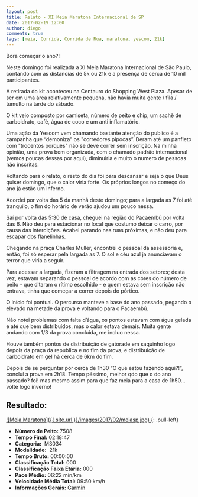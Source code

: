 ```yaml
---
layout: post
title: Relato - XI Meia Maratona Internacional de SP
date: 2017-02-19 12:00
author: diego
comments: true
tags: [meia, Corrida, Corrida de Rua, maratona, yescom, 21k]
---
```


Bora começar o ano?! 

Neste domingo foi realizada a XI Meia Maratona Internacional de São Paulo, contando com as distancias de 5k ou 21k e a presença de cerca de 10 mil participantes.

A retirada do kit aconteceu na Centauro do Shopping West Plaza. Apesar de ser em uma área relativamente pequena, não havia muita gente / fila / tumulto na tarde do sábado. 

O kit veio composto por camiseta, número de peito e chip, um sachê de carboidrato, café, água de coco e um anti inflamatório.

Uma ação da Yescom vem chamando bastante atenção do publico é a campanha que “demoniza" os "corredores pipocas”. Deram até um panfleto com "trocentos porquês" não se deve correr sem inscrição. Na minha opinião, uma prova bem organizada, com o chamado padrão internacional (vemos poucas dessas por aqui), diminuiria e muito o numero de pessoas não inscritas.

Voltando para o relato, o resto do dia foi para descansar e seja o que Deus quiser domingo, que o calor viria forte. Os próprios longos no começo do ano já estão um inferno.

Acordei por volta das 5 da manhã deste domingo; para a largada as 7 foi até tranquilo, o fim do horário de verão ajudou um pouco nessa.

Saí por volta das 5:30 de casa, cheguei na região do Pacaembú por volta das 6. Não deu para estacionar no local que costumo deixar o carro, por causa das interdições. Acabei parando nas ruas próximas, e não deu para escapar dos flanelinhas. 

Chegando na praça Charles Muller, encontrei o pessoal da assessoria e, então, foi só esperar pela largada as 7. O sol e céu azul ja anunciavam o terror que viria a seguir.

Para acessar a largada, fizeram a filtragem na entrada dos setores; desta vez, estavam separando o pessoal de acordo com as cores do número de peito - que ditaram o rítimo escolhido - e quem estava sem inscrição não entrava, tinha que começar a correr depois do pórtico.

O início foi pontual. O percurso manteve a base do ano passado, pegando o elevado na metade da prova e voltando para o Pacaembú.

Não notei problemas com falta d’água, os pontos estavam com água gelada e até que bem distribuídos, mas o calor estava demais. Muita gente andando com 1/3 da prova concluída, me incluo nessa.

Houve também pontos de distribuição de gatorade em saquinho logo depois da praça da republica e no fim da prova, e distribuição de carboidrato em gel há cerca de 6km do fim.

Depois de se perguntar por cerca de 1h30 “O que estou fazendo aqui?!”, concluí a prova em 2h18. Tempo péssimo, melhor qdo que o do ano passado? foi! mas mesmo assim para que faz meia para a casa de 1h50… volte logo inverno! 

## Resultado:

<a href="/images/2017/02/meiasp_big.jpg">
![Meia Maratona]({{ site.url }}/images/2017/02/meiasp.jpg)
</a>
{: .pull-left}

* **Número de Peito:** 7508
* **Tempo Final:** 02:18:47
* **Categoria:**  M3034
* **Modalidade:**  21k
* **Tempo Bruto:** 00:00:00
* **Classificação Total:**  000
* **Classificação Faixa Etária:**  000
* **Pace Médio:** 06:22 min/km
* **Velocidade Média Total:**  09:50 km/h
* **Informações Gerais:** <a href="https://connect.garmin.com/modern/activity/1581519205" target="_blank">Garmin</a>
